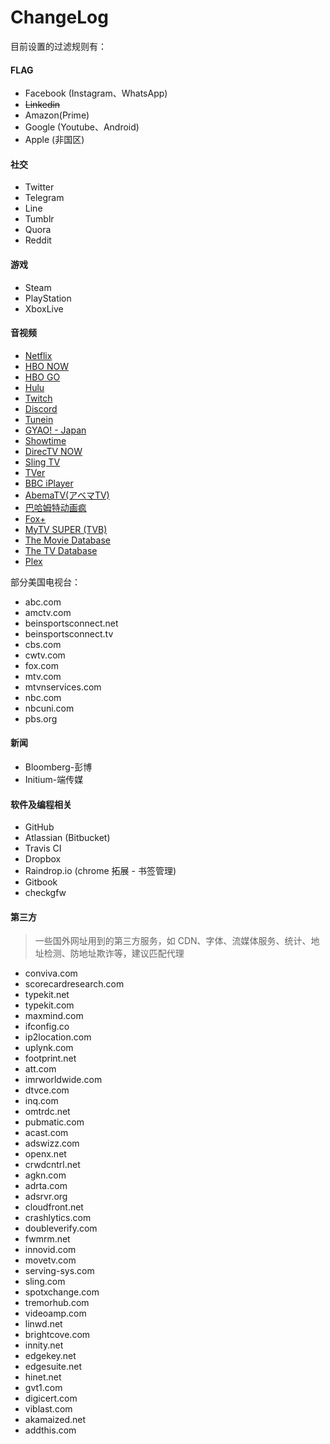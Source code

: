 # ChangeLog

目前设置的过滤规则有：

#### FLAG

* Facebook (Instagram、WhatsApp)
* ~~Linkedin~~
* Amazon(Prime)
* Google (Youtube、Android)
* Apple (非国区)

#### 社交

* Twitter
* Telegram
* Line
* Tumblr
* Quora
* Reddit

#### 游戏

* Steam
* PlayStation
* XboxLive

#### 音视频

* [Netflix](https://www.netflix.com/)
* [HBO NOW](https://hbonow.com/)
* [HBO GO](https://hbogo.com)
* [Hulu](https://www.hulu.com/)
* [Twitch](https://www.twitch.tv/)
* [Discord](https://discordapp.com/)
* [Tunein](https://tunein.com/)
* [GYAO! - Japan](https://gyao.yahoo.co.jp/)
* [Showtime](https://www.showtime.com/)
* [DirecTV NOW](https://www.directvnow.com/)
* [Sling TV](https://www.sling.com/)
* [TVer](https://tver.jp/)
* [BBC iPlayer](https://www.bbc.co.uk/iplayer)
* [AbemaTV(アベマTV)](https://abema.tv/)
* [巴哈姆特动画疯](https://ani.gamer.com.tw/)
* [Fox+](https://www.foxplus.com/)
* [MyTV SUPER (TVB)](https://www.mytvsuper.com/)
* [The Movie Database](https://themoviedb.org)
* [The TV Database](https://thetvdb.com)
* [Plex](https://plex.tv)

部分美国电视台：

* abc.com
* amctv.com
* beinsportsconnect.net
* beinsportsconnect.tv
* cbs.com
* cwtv.com
* fox.com
* mtv.com
* mtvnservices.com
* nbc.com
* nbcuni.com
* pbs.org

#### 新闻

* Bloomberg-彭博
* Initium-端传媒

#### 软件及编程相关

* GitHub
* Atlassian (Bitbucket)
* Travis CI
* Dropbox
* Raindrop.io (chrome 拓展 - 书签管理)
* Gitbook
* checkgfw

#### 第三方

> 一些国外网址用到的第三方服务，如 CDN、字体、流媒体服务、统计、地址检测、防地址欺诈等，建议匹配代理

* conviva.com
* scorecardresearch.com
* typekit.net
* typekit.com
* maxmind.com
* ifconfig.co
* ip2location.com
* uplynk.com
* footprint.net
* att.com
* imrworldwide.com
* dtvce.com
* inq.com
* omtrdc.net
* pubmatic.com
* acast.com
* adswizz.com
* openx.net
* crwdcntrl.net
* agkn.com
* adrta.com
* adsrvr.org
* cloudfront.net
* crashlytics.com
* doubleverify.com
* fwmrm.net
* innovid.com
* movetv.com
* serving-sys.com
* sling.com
* spotxchange.com
* tremorhub.com
* videoamp.com
* linwd.net
* brightcove.com
* innity.net
* edgekey.net
* edgesuite.net
* hinet.net
* gvt1.com
* digicert.com
* viblast.com
* akamaized.net
* addthis.com